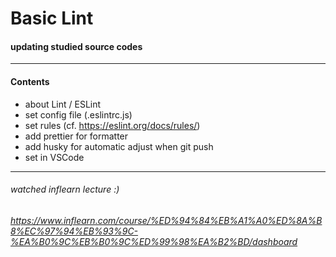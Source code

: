 # Basic Lint

#### updating studied source codes

---

#### Contents

- about Lint / ESLint
- set config file (.eslintrc.js)
- set rules (cf. https://eslint.org/docs/rules/)
- add prettier for formatter
- add husky for automatic adjust when git push
- set in VSCode

---

###### watched inflearn lecture :)

###### https://www.inflearn.com/course/%ED%94%84%EB%A1%A0%ED%8A%B8%EC%97%94%EB%93%9C-%EA%B0%9C%EB%B0%9C%ED%99%98%EA%B2%BD/dashboard
